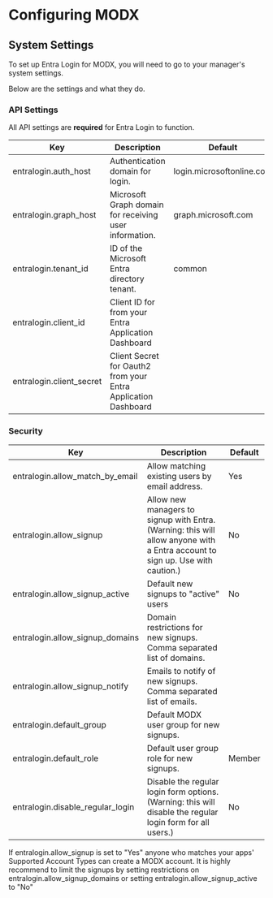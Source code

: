 # Configuring MODX

## System Settings

To set up Entra Login for MODX, you will need to go to your manager's system settings. 

Below are the settings and what they do. 

### API Settings

All API settings are **required** for Entra Login to function.

| Key                      | Description                                                    | Default                   |
|--------------------------|----------------------------------------------------------------|---------------------------|
| entralogin.auth_host     | Authentication domain for login.                               | login.microsoftonline.com |
| entralogin.graph_host    | Microsoft Graph domain for receiving user information.         | graph.microsoft.com       |
| entralogin.tenant_id     | ID of the Microsoft Entra directory tenant.                    | common                    |
| entralogin.client_id     | Client ID for from your Entra Application Dashboard            |                           |
| entralogin.client_secret | Client Secret for Oauth2 from your Entra Application Dashboard |                           |

### Security

| Key                              | Description                                                                                                                   | Default |
|----------------------------------|-------------------------------------------------------------------------------------------------------------------------------|---------|
| entralogin.allow_match_by_email  | Allow matching existing users by email address.                                                                               | Yes     |
| entralogin.allow_signup          | Allow new managers to signup with Entra. (Warning: this will allow anyone with a Entra account to sign up. Use with caution.) | No      |
| entralogin.allow_signup_active   | Default new signups to "active" users                                                                                         | No      |
| entralogin.allow_signup_domains  | Domain restrictions for new signups. Comma separated list of domains.                                                         |         |
| entralogin.allow_signup_notify   | Emails to notify of new signups. Comma separated list of emails.                                                              |         |
| entralogin.default_group         | Default MODX user group for new signups.                                                                                      |         |
| entralogin.default_role          | Default user group role for new signups.                                                                                      | Member  |
| entralogin.disable_regular_login | Disable the regular login form options. (Warning: this will disable the regular login form for all users.)                    | No      |


<warning>
    If entralogin.allow_signup is set to "Yes" anyone who matches your apps' Supported Account Types can create a MODX 
    account. It is highly recommend to limit the signups by setting restrictions on entralogin.allow_signup_domains or 
    setting entralogin.allow_signup_active to "No"
</warning>